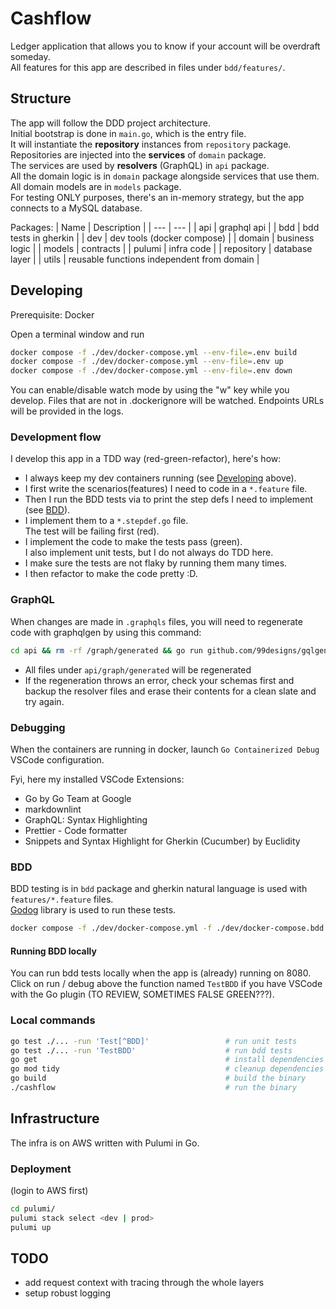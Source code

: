 # Cashflow

Ledger application that allows you to know if your account will be overdraft someday.  
All features for this app are described in files under `bdd/features/`.

## Structure

The app will follow the DDD project architecture.  
Initial bootstrap is done in `main.go`, which is the entry file.  
It will instantiate the **repository** instances from `repository` package.  
Repositories are injected into the **services** of `domain` package.  
The services are used by **resolvers** (GraphQL) in `api` package.  
All the domain logic is in `domain` package alongside services that use them.  
All domain models are in `models` package.  
For testing ONLY purposes, there's an in-memory strategy, but the app connects to a MySQL database.  

Packages:
| Name        | Description                                 |
| ---         | ---                                         |
| api         | graphql api                                 |
| bdd         | bdd tests in gherkin                        |
| dev         | dev tools (docker compose)                  |
| domain      | business logic                              |
| models      | contracts                                   |
| pulumi      | infra code                                  |
| repository  | database layer                              |
| utils       | reusable functions independent from domain  |

## Developing

Prerequisite: Docker

Open a terminal window and run

```sh
docker compose -f ./dev/docker-compose.yml --env-file=.env build            # for initial build, or if you change environment variables, docker or docker compose configs
docker compose -f ./dev/docker-compose.yml --env-file=.env up               # run the stack in containers, with debug
docker compose -f ./dev/docker-compose.yml --env-file=.env down             # stop / remove containers
```

You can enable/disable watch mode by using the "w" key while you develop.
Files that are not in .dockerignore will be watched.
Endpoints URLs will be provided in the logs.

### Development flow

I develop this app in a TDD way (red-green-refactor), here's how:  

- I always keep my dev containers running (see [Developing](#developing) above).  
- I first write the scenarios(features) I need to code in a `*.feature` file.  
- Then I run the BDD tests via to print the step defs I need to implement (see [BDD](#bdd)).  
- I implement them to a `*.stepdef.go` file.  
    The test will be failing first (red).
- I implement the code to make the tests pass (green).  
    I also implement unit tests, but I do not always do TDD here.
- I make sure the tests are not flaky by running them many times.
- I then refactor to make the code pretty :D.

### GraphQL

When changes are made in `.graphqls` files, you will need to regenerate code with graphqlgen by using this command:

```sh
cd api && rm -rf /graph/generated && go run github.com/99designs/gqlgen generate && cd ..
```

- All files under `api/graph/generated` will be regenerated
- If the regeneration throws an error, check your schemas first and backup the resolver files and erase their contents for a clean slate and try again.

### Debugging

When the containers are running in docker, launch `Go Containerized Debug` VSCode configuration.  

Fyi, here my installed VSCode Extensions:  

- Go by Go Team at Google  
- markdownlint  
- GraphQL: Syntax Highlighting  
- Prettier - Code formatter  
- Snippets and Syntax Highlight for Gherkin (Cucumber) by Euclidity  

### BDD

BDD testing is in `bdd` package and gherkin natural language is used with `features/*.feature` files.  
[Godog](https://github.com/cucumber/godog/) library is used to run these tests.

```sh
docker compose -f ./dev/docker-compose.yml -f ./dev/docker-compose.bdd.yml --env-file=.env up
```

#### Running BDD locally

You can run bdd tests locally when the app is (already) running on 8080.  
Click on run / debug above the function named `TestBDD` if you have VSCode with the Go plugin (TO REVIEW, SOMETIMES FALSE GREEN???).  

### Local commands

```sh
go test ./... -run 'Test[^BDD]'                 # run unit tests
go test ./... -run 'TestBDD'                    # run bdd tests
go get                                          # install dependencies
go mod tidy                                     # cleanup dependencies
go build                                        # build the binary
./cashflow                                      # run the binary
```

## Infrastructure

The infra is on AWS written with Pulumi in Go.

### Deployment

(login to AWS first)

```sh
cd pulumi/
pulumi stack select <dev | prod>
pulumi up
```

## TODO

- add request context with tracing through the whole layers
- setup robust logging
